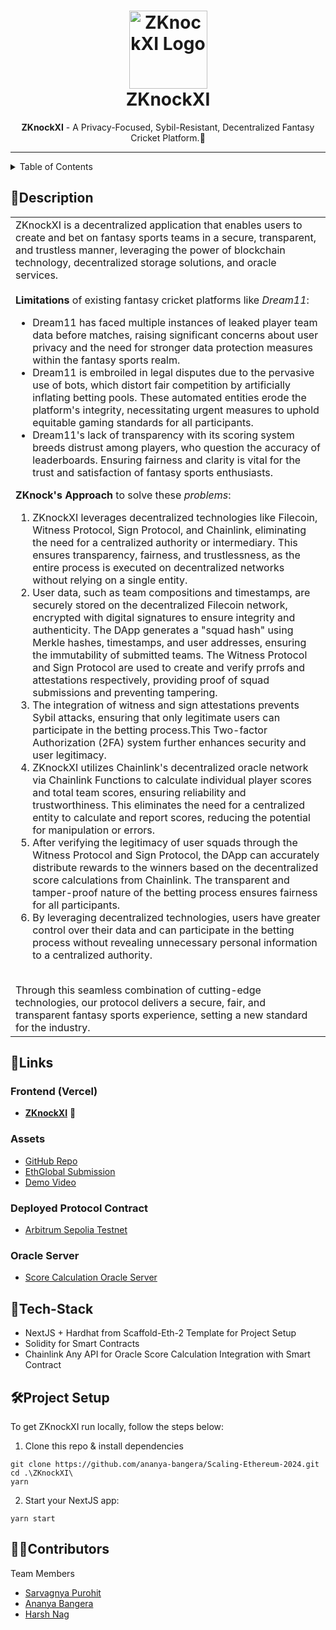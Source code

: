 <h1 align="center">
  <a href="https://github.com/ananya-bangera/Scaling-Ethereum-2024">
    <img src="" alt="ZKnockXI Logo" width="125" height="125">
  </a>
  <br>
  ZKnockXI 
</h1>
 
<div align="center">
   <strong>ZKnockXI</strong> - A Privacy-Focused, Sybil-Resistant, Decentralized Fantasy Cricket Platform.🏏 <br>  
</div>

<hr>

<details>
<summary>Table of Contents</summary>

- [Description](#description)
- [Links](#links)
- [Tech Stack](#tech-stack)
- [Project Setup](#project-setup)
- [Contributors](#contributors)

</details>

## 📝Description

<table>
  <tr>
    <td>
ZKnockXI is a decentralized application that enables users to create and bet on fantasy sports teams in a secure, transparent, and trustless manner, leveraging the power of blockchain technology, decentralized storage solutions, and oracle services.
<br><br>
      <strong>Limitations</strong> of existing fantasy cricket platforms like <i>Dream11</i>:
      <ul>
<li> Dream11 has faced multiple instances of leaked player team data before matches, raising significant concerns about user privacy and the need for stronger data protection measures within the fantasy sports realm.
<li> Dream11 is embroiled in legal disputes due to the pervasive use of bots, which distort fair competition by artificially inflating betting pools. These automated entities erode the platform's integrity, necessitating urgent measures to uphold equitable gaming standards for all participants.
<li> Dream11's lack of transparency with its scoring system breeds distrust among players, who question the accuracy of leaderboards. Ensuring fairness and clarity is vital for the trust and satisfaction of fantasy sports enthusiasts.
      </ul>
<strong>ZKnock's Approach</strong> to solve these <i>problems</i>:
      <ol>
<li> ZKnockXI leverages decentralized technologies like Filecoin, Witness Protocol, Sign Protocol, and Chainlink, eliminating the need for a centralized authority or intermediary. This ensures transparency, fairness, and trustlessness, as the entire process is executed on decentralized networks without relying on a single entity.
<li> User data, such as team compositions and timestamps, are securely stored on the decentralized Filecoin network, encrypted with digital signatures to ensure integrity and authenticity. The DApp generates a "squad hash" using Merkle hashes, timestamps, and user addresses, ensuring the immutability of submitted teams. The Witness Protocol and Sign Protocol are used to create and verify prrofs and attestations respectively, providing proof of squad submissions and preventing tampering.
<li> The integration of witness and sign attestations prevents Sybil attacks, ensuring that only legitimate users can participate in the betting process.This Two-factor Authorization (2FA) system further enhances security and user legitimacy.
<li> ZKnockXI utilizes Chainlink's decentralized oracle network via Chainlink Functions to calculate individual player scores and total team scores, ensuring reliability and trustworthiness. This eliminates the need for a centralized entity to calculate and report scores, reducing the potential for manipulation or errors.
<li> After verifying the legitimacy of user squads through the Witness Protocol and Sign Protocol, the DApp can accurately distribute rewards to the winners based on the decentralized score calculations from Chainlink. The transparent and tamper-proof nature of the betting process ensures fairness for all participants.
<li> By leveraging decentralized technologies, users have greater control over their data and can participate in the betting process without revealing unnecessary personal information to a centralized authority.
      </ol>
<br> Through this seamless combination of cutting-edge technologies, our protocol delivers a secure, fair, and transparent fantasy sports experience, setting a new standard for the industry.
    </td>
  </tr>
  </table>
  
## 🔗Links

### Frontend (Vercel)
- [**ZKnockXI**]() 🚀

### Assets
- [GitHub Repo](https://github.com/ananya-bangera/Scaling-Ethereum-2024)
- [EthGlobal Submission]()
- [Demo Video]()

### Deployed Protocol Contract
- [Arbitrum Sepolia Testnet]()

### Oracle Server
- [Score Calculation Oracle Server](https://puce-smoggy-clam.cyclic.app)

## 🤖Tech-Stack

- NextJS + Hardhat from Scaffold-Eth-2 Template for Project Setup
- Solidity for Smart Contracts
- Chainlink Any API for Oracle Score Calculation Integration with Smart Contract

## 🛠Project Setup

To get ZKnockXI run locally, follow the steps below:

1. Clone this repo & install dependencies

```
git clone https://github.com/ananya-bangera/Scaling-Ethereum-2024.git
cd .\ZKnockXI\
yarn
```

2. Start your NextJS app:

```
yarn start
```

## 👩‍💻Contributors

Team Members

- [Sarvagnya Purohit](https://github.com/saRvaGnyA) 
- [Ananya Bangera](https://github.com/ananya-bangera) 
- [Harsh Nag](https://github.com/Jigsaw-23122002) 
